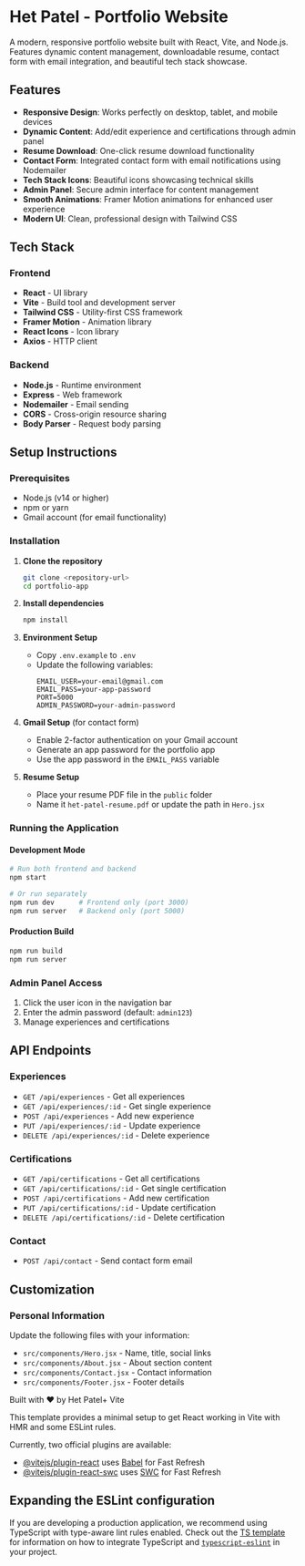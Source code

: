 # Het Patel - Portfolio Website

A modern, responsive portfolio website built with React, Vite, and Node.js. Features dynamic content management, downloadable resume, contact form with email integration, and beautiful tech stack showcase.

## Features

- **Responsive Design**: Works perfectly on desktop, tablet, and mobile devices
- **Dynamic Content**: Add/edit experience and certifications through admin panel
- **Resume Download**: One-click resume download functionality
- **Contact Form**: Integrated contact form with email notifications using Nodemailer
- **Tech Stack Icons**: Beautiful icons showcasing technical skills
- **Admin Panel**: Secure admin interface for content management
- **Smooth Animations**: Framer Motion animations for enhanced user experience
- **Modern UI**: Clean, professional design with Tailwind CSS

## Tech Stack

### Frontend
- **React** - UI library
- **Vite** - Build tool and development server
- **Tailwind CSS** - Utility-first CSS framework
- **Framer Motion** - Animation library
- **React Icons** - Icon library
- **Axios** - HTTP client

### Backend
- **Node.js** - Runtime environment
- **Express** - Web framework
- **Nodemailer** - Email sending
- **CORS** - Cross-origin resource sharing
- **Body Parser** - Request body parsing

## Setup Instructions

### Prerequisites
- Node.js (v14 or higher)
- npm or yarn
- Gmail account (for email functionality)

### Installation

1. **Clone the repository**
   ```bash
   git clone <repository-url>
   cd portfolio-app
   ```

2. **Install dependencies**
   ```bash
   npm install
   ```

3. **Environment Setup**
   - Copy `.env.example` to `.env`
   - Update the following variables:
     ```env
     EMAIL_USER=your-email@gmail.com
     EMAIL_PASS=your-app-password
     PORT=5000
     ADMIN_PASSWORD=your-admin-password
     ```

4. **Gmail Setup** (for contact form)
   - Enable 2-factor authentication on your Gmail account
   - Generate an app password for the portfolio app
   - Use the app password in the `EMAIL_PASS` variable

5. **Resume Setup**
   - Place your resume PDF file in the `public` folder
   - Name it `het-patel-resume.pdf` or update the path in `Hero.jsx`

### Running the Application

#### Development Mode
```bash
# Run both frontend and backend
npm start

# Or run separately
npm run dev      # Frontend only (port 3000)
npm run server   # Backend only (port 5000)
```

#### Production Build
```bash
npm run build
npm run server
```

### Admin Panel Access

1. Click the user icon in the navigation bar
2. Enter the admin password (default: `admin123`)
3. Manage experiences and certifications

## API Endpoints

### Experiences
- `GET /api/experiences` - Get all experiences
- `GET /api/experiences/:id` - Get single experience
- `POST /api/experiences` - Add new experience
- `PUT /api/experiences/:id` - Update experience
- `DELETE /api/experiences/:id` - Delete experience

### Certifications
- `GET /api/certifications` - Get all certifications
- `GET /api/certifications/:id` - Get single certification
- `POST /api/certifications` - Add new certification
- `PUT /api/certifications/:id` - Update certification
- `DELETE /api/certifications/:id` - Delete certification

### Contact
- `POST /api/contact` - Send contact form email

## Customization

### Personal Information
Update the following files with your information:
- `src/components/Hero.jsx` - Name, title, social links
- `src/components/About.jsx` - About section content
- `src/components/Contact.jsx` - Contact information
- `src/components/Footer.jsx` - Footer details

Built with ❤️ by Het Patel+ Vite

This template provides a minimal setup to get React working in Vite with HMR and some ESLint rules.

Currently, two official plugins are available:

- [@vitejs/plugin-react](https://github.com/vitejs/vite-plugin-react/blob/main/packages/plugin-react) uses [Babel](https://babeljs.io/) for Fast Refresh
- [@vitejs/plugin-react-swc](https://github.com/vitejs/vite-plugin-react/blob/main/packages/plugin-react-swc) uses [SWC](https://swc.rs/) for Fast Refresh

## Expanding the ESLint configuration

If you are developing a production application, we recommend using TypeScript with type-aware lint rules enabled. Check out the [TS template](https://github.com/vitejs/vite/tree/main/packages/create-vite/template-react-ts) for information on how to integrate TypeScript and [`typescript-eslint`](https://typescript-eslint.io) in your project.
